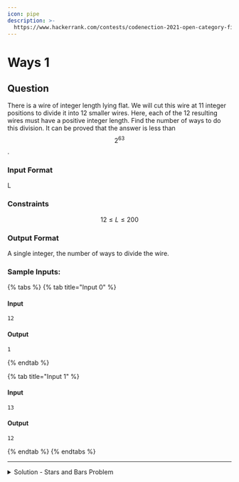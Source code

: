 ```yaml
---
icon: pipe
description: >-
  https://www.hackerrank.com/contests/codenection-2021-open-category-finals/challenges/ways-1-1
---
```


# Ways 1

## Question

There is a wire of integer length lying flat. We will cut this wire at 11 integer positions to divide it into 12 smaller wires. Here, each of the 12 resulting wires must have a positive integer length. Find the number of ways to do this division. It can be proved that the answer is less than $$2^{63}$$.

### Input Format

L

### Constraints

$$
12 \le L \le 200
$$

### Output Format

A single integer, the number of ways to divide the wire.

### Sample Inputs:

{% tabs %}
{% tab title="Input 0" %}
#### Input

```
12
```

#### Output

```
1
```
{% endtab %}

{% tab title="Input 1" %}
#### Input

```
13
```

#### Output

```
12
```
{% endtab %}
{% endtabs %}

***

<details>

<summary>Solution - Stars and Bars Problem</summary>

A typical stars and bars problem. A simple combinatorial calculation $$\binom{n-1}{11}$$ is enough to suffice the conditions.

Here's the solution:

```python
from math import comb
print(comb(int(input())-1, 11))
```

</details>
